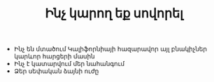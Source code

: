﻿---
title: Ինչ կարող եք սովորել
icon: /public/images/sticker-about-sparkles.svg
permalink: false
tags:
  - snippets
---
* Ինչ են մտածում Կալիֆորնիայի հազարավոր այլ բնակիչներ կարևոր հարցերի մասին
* Ինչ է կատարվում մեր նահանգում
* Ձեր սեփական ձայնի ուժը
